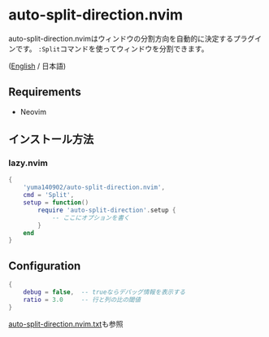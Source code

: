 # auto-split-direction.nvim

auto-split-direction.nvimはウィンドウの分割方向を自動的に決定するプラグインです。
`:Split`コマンドを使ってウィンドウを分割できます。

([English](./README.md) / 日本語)

## Requirements

- Neovim

## インストール方法

### lazy.nvim

```lua
{
    'yuma140902/auto-split-direction.nvim',
    cmd = 'Split',
    setup = function()
        require 'auto-split-direction'.setup {
            -- ここにオプションを書く
        }
    end
}
```

## Configuration

```lua
{
    debug = false,  -- trueならデバッグ情報を表示する
    ratio = 3.0     -- 行と列の比の閾値
}
```

[auto-split-direction.nvim.txt](./doc/auto-split-direction.nvim.jax)も参照

